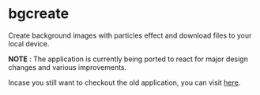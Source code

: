 # bgcreate
Create background images with particles effect and download files to your local device.

**NOTE** : The application is currently being ported to react for major design changes and various improvements.

Incase you still want to checkout the old application, you can visit [here](https://rishichawda.github.io/bgcreate/).
